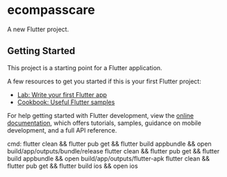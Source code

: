 # ecompasscare

A new Flutter project.

## Getting Started

This project is a starting point for a Flutter application.

A few resources to get you started if this is your first Flutter project:

- [Lab: Write your first Flutter app](https://docs.flutter.dev/get-started/codelab)
- [Cookbook: Useful Flutter samples](https://docs.flutter.dev/cookbook)

For help getting started with Flutter development, view the
[online documentation](https://docs.flutter.dev/), which offers tutorials,
samples, guidance on mobile development, and a full API reference.

<!-- source="$(readlink -f "${source}")" -->
<!-- export PATH="$PATH":"$HOME/.pub-cache/bin" -->

cmd:
flutter clean && flutter pub get && flutter build appbundle && open build/app/outputs/bundle/release
flutter clean && flutter pub get && flutter build appbundle && open build/app/outputs/flutter-apk
flutter clean && flutter pub get && flutter build ios && open ios
